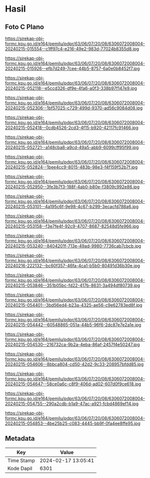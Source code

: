 # Hasil

## Foto C Plano

https://sirekap-obj-formc.kpu.go.id/e164/pemilu/pdpr/63/06/07/20/08/6306072008004-20240215-015554--c1ff97c4-e216-49e2-983d-77024b8355d8.jpg

https://sirekap-obj-formc.kpu.go.id/e164/pemilu/pdpr/63/06/07/20/08/6306072008004-20240215-015926--efb7d249-7cee-44b5-8757-6a0e0b8452f7.jpg

https://sirekap-obj-formc.kpu.go.id/e164/pemilu/pdpr/63/06/07/20/08/6306072008004-20240215-052118--e5ccd326-df9e-4fa6-a0f3-338b97f147e9.jpg

https://sirekap-obj-formc.kpu.go.id/e164/pemilu/pdpr/63/06/07/20/08/6306072008004-20240215-052306--1bf57025-c729-499d-9370-ad56c9084d08.jpg

https://sirekap-obj-formc.kpu.go.id/e164/pemilu/pdpr/63/06/07/20/08/6306072008004-20240215-052418--0cdb4526-2cd3-4f15-b920-42117fc91466.jpg

https://sirekap-obj-formc.kpu.go.id/e164/pemilu/pdpr/63/06/07/20/08/6306072008004-20240215-052721--a148cba8-a9cd-49a5-abb9-6099cff95f99.jpg

https://sirekap-obj-formc.kpu.go.id/e164/pemilu/pdpr/63/06/07/20/08/6306072008004-20240215-052824--1bee4cc9-8015-483b-98e3-f4f159f52b7f.jpg

https://sirekap-obj-formc.kpu.go.id/e164/pemilu/pdpr/63/06/07/20/08/6306072008004-20240215-052950--3fe3b7f3-188f-4ab0-b80e-f3809c992e86.jpg

https://sirekap-obj-formc.kpu.go.id/e164/pemilu/pdpr/63/06/07/20/08/6306072008004-20240215-053101--4a195c6f-9e98-4c67-b299-3ecacfd788a6.jpg

https://sirekap-obj-formc.kpu.go.id/e164/pemilu/pdpr/63/06/07/20/08/6306072008004-20240215-053158--f3e7fe4f-92c9-4707-8687-82548d5fe966.jpg

https://sirekap-obj-formc.kpu.go.id/e164/pemilu/pdpr/63/06/07/20/08/6306072008004-20240215-053240--8404201f-713e-49ad-9980-7736cab7cbcb.jpg

https://sirekap-obj-formc.kpu.go.id/e164/pemilu/pdpr/63/06/07/20/08/6306072008004-20240216-222132--bc60f357-46fa-4ca1-b5b0-80491d36b30e.jpg

https://sirekap-obj-formc.kpu.go.id/e164/pemilu/pdpr/63/06/07/20/08/6306072008004-20240215-053846--351b05bc-fd22-417b-8631-3a494df80739.jpg

https://sirekap-obj-formc.kpu.go.id/e164/pemilu/pdpr/63/06/07/20/08/6306072008004-20240215-054401--3bd56ed4-b23a-4325-ae56-c9e62783ed8f.jpg

https://sirekap-obj-formc.kpu.go.id/e164/pemilu/pdpr/63/06/07/20/08/6306072008004-20240215-054442--60548865-051a-44b5-96f6-2dc87e7e2a1e.jpg

https://sirekap-obj-formc.kpu.go.id/e164/pemilu/pdpr/63/06/07/20/08/6306072008004-20240215-054530--216732ca-9b2a-4eba-86af-2457f4e50247.jpg

https://sirekap-obj-formc.kpu.go.id/e164/pemilu/pdpr/63/06/07/20/08/6306072008004-20240215-054606--8bbca804-cd50-42d2-9c33-208957bfdd85.jpg

https://sirekap-obj-formc.kpu.go.id/e164/pemilu/pdpr/63/06/07/20/08/6306072008004-20240215-054647--58ce0a6c-c8f9-406d-ad02-607d0f9ce618.jpg

https://sirekap-obj-formc.kpu.go.id/e164/pemilu/pdpr/63/06/07/20/08/6306072008004-20240215-054755--290a2cdb-b1a9-47ac-a921-fcbd4869ef14.jpg

https://sirekap-obj-formc.kpu.go.id/e164/pemilu/pdpr/63/06/07/20/08/6306072008004-20240215-054853--4be25b25-c083-4445-bb9f-0fa4ee8ffe95.jpg


## Metadata

| Key        | Value               |
| ---------- | ------------------- |
| Time Stamp | 2024-02-17 13:05:41 |
| Kode Dapil | 6301                |



